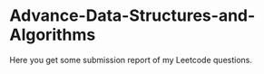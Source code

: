 # Advance-Data-Structures-and-Algorithms
Here you get some submission report of my Leetcode questions.
